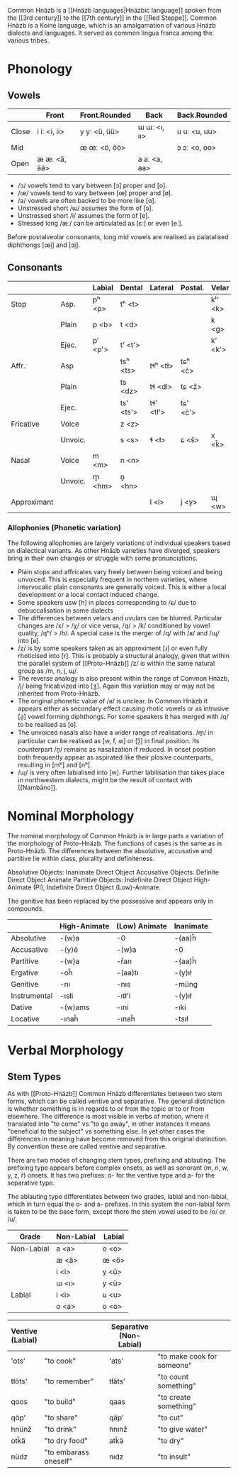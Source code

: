 Common Hnäzb is a [[Hnäzb languages|Hnäzbic language]] spoken from the [[3rd century]] to the [[7th century]] in the [[Red Steppe]]. Common Hnäzb is a Koiné language, which is an amalgamation of various Hnäzb dialects and languages. It served as common lingua franca among the various tribes. 

# Phonology
## Vowels

|       | Front        | Front.Rounded | Back         | Back.Rounded |
| ----- | ------------ | ------------- | ------------ | ------------ |
| Close | i iː <i, ii> | y yː <ü, üü>  | ɯ ɯː <ı, ıı> | u uː <u, uu> |
| Mid   |              | œ œː <ö, öö>  |              | ɔ ɔː <o, oo> |
| Open  | æ æː <ä, ää> |               | a aː <a, aa> |              |
- /ɔ/ vowels tend to vary between \[ɔ] proper and \[o]. 
- /œ/ vowels tend to vary between \[œ] proper and \[ø].
- /a/ vowels are often backed to be more like \[ɑ]. 
- Unstressed short /ɯ/ assumes the form of \[ə]. 
- Unstressed short /i/ assumes the form of \[e]. 
- Stressed long /æː/ can be articulated as \[ɛː] or even \[eː]. 

Before postalveolar consonants, long mid vowels are realised as palatalised diphthongs \[œi̯] and \[ɔi̯].  

## Consonants

|             |         | Labial   | Dental     | Lateral    | Postal.   | Velar    | Uvular   | Glottal |
| ----------- | ------- | -------- | ---------- | ---------- | --------- | -------- | -------- | ------- |
| Stop        | Asp.    | pʰ \<p>  | tʰ \<t>    |            |           | kʰ \<k>  | qʰ \<q>  |         |
|             | Plain   | p \<b>   | t \<d>     |            |           | k \<g>   | q <ǧ>    | ʔ \<'>  |
|             | Ejec.   | pʼ \<p'> | tʼ \<t'>   |            |           | kʼ \<k'> | qʼ \<q'> |         |
| Affr.       | Asp     |          | tsʰ \<ts>  | tɬʰ \<tł>  | tɕʰ \<č>  |          |          |         |
|             | Plain   |          | ts \<dz>   | tɬ \<dl>   | tɕ \<ž>   |          |          |         |
|             | Ejec.   |          | tsʼ \<ts'> | tɬʼ \<tł'> | tɕʼ \<č'> |          |          |         |
| Fricative   | Voice   |          | z \<z>     |            |           |          | ʁ \<ř>   |         |
|             | Unvoic. |          | s \<s>     | ɬ \<ł>     | ɕ \<š>    | x \<ǩ>   | χ \<ȟ>   | h \<h>  |
| Nasal       | Voice   | m \<m>   | n \<n>     |            |           |          |          |         |
|             | Unvoic. | m̥ \<hm> | n̥ \<hn>   |            |           |          |          |         |
| Approximant |         |          |            | l \<l>     | j \<y>    | ɰ \<w>   |          |         |
### Allophonies (Phonetic variation)
The following allophonies are largely variations of individual speakers based on dialectical variants. As other Hnäzb varieties have diverged, speakers bring in their own changes or struggle with some pronunciations. 

- Plain stops and affricates vary freely between being voiced and being unvoiced. This is especially frequent in northern varieties, where intervocalic plain consonants are generally voiced. This is either a local development or a local contact induced change. 
- Some speakers usw \[h] in places corresponding to /ɕ/ due to debuccalisation in some dialects
- The differences between velars and uvulars can be blurred. Particular changes are /x/ > /χ/ or vice versa, /q/ > /k/ conditioned by vowel quality, /qʰ/ > /h/. A special case is the merger of /q/ with /ʁ/ and /ɰ/ into \[ʁ]. 
- /z/ is by some speakers taken as an approximent \[ɹ] or even fully rhoticised into \[r]. This is probably a structural analogy, given that within the parallel system of [[Proto-Hnäzb]] /z/ is within the same natural group as /m, n, j, ɰ/. 
- The reverse analogy is also present within the range of Common Hnäzb, /j/ being fricativized into \[ʒ]. Again this variation may or may not be inherited from Proto-Hnäzb. 
- The original phonetic value of /ʁ/ is unclear. In Common Hnäzb it appears either as secondary effect causing rhotic vowels or as intrusive \[a̯] vowel forming diphthongs. For some speakers it has merged with /q/ to be realised as \[ɢ]. 
- The unvoiced nasals also have a wider range of realisations. /m̥/ in particular can be realised as \[w, f, ʍ] or \[ɔ̯̃] in final position. Its counterpart /n̥/ remains as nasalization if reduced. In onset position both frequently appear as aspirated like their plosive counterparts, resulting in \[mʰ] and \[nʰ]. 
- /ɰ/ is very often labialised into \[w]. Further labilisation that takes place in northwestern dialects, might be the result of contact with [[Nambāno]]. 
# Nominal Morphology
The nominal morphology of Common Hnäzb is in large parts a variation of the morphology of Proto-Hnäzb. The functions of cases is the same as in Proto-Hnäzb. The differences between the absolutive, accusative and partitive lie within class, plurality and definiteness. 

Absolutive Objects: Inanimate Direct Object
Accusative Objects: Definite Direct Object Animate 
Partitive Objects:  Indefinite Direct Object High-Animate (Pl), Indefinite Direct Object (Low)-Animate. 

The genitive has been replaced by the possessive and appears only in compounds. 

|              | High-Animate | (Low) Animate | Inanimate |
| ------------ | ------------ | ------------- | --------- |
| Absolutive   | -(w)a        | -0            | -(aa)ȟ    |
| Accusative   | -(y)ē        | -(w)a         | -0        |
| Partitive    | -(w)a        | -řan          | -(aa)ȟ    |
| Ergative     | -oȟ          | -(aa)tı       | -(y)ıł    |
| Genitive     | -nı          | -nıs          | -müng     |
| Instrumental | -ısłi        | -ıtł'i        | -(y)ıł    |
| Dative       | -(w)ams      | -ıni          | -ıki      |
| Locative     | -ınaȟ        | -ınaȟ         | -tsıł     |
# Verbal Morphology 

## Stem Types 
As with [[Proto-Hnäzb]] Common Hnäzb differentiates between two stem forms, which can be called ventive and separative. The general distinction is whether something is in regards to or from the topic or to or from elsewhere. The difference is most visible in verbs of motion, where it translated into "to come" vs "to go away", in other instances it means "beneficial to the subject" vs something else. In yet other cases the differences in meaning have become removed from this original distinction. By convention these are called ventive and separative. 

There are two modes of changing stem types, prefixing and ablauting. 
The prefixing type appears before complex onsets, as well as sonorant (m, n, w, y, z, ř) onsets. It has two prefixes: o- for the ventive type and a- for the separative type. 

The ablauting type differentiates between two grades, labial and non-labial, which in turn equal the o- and a- prefixes. In this system the non-labial form is taken to be the base form, except there the stem vowel used to be /o/ or /u/. 

| Grade      | Non-Labial | Labial |
| ---------- | ---------- | ------ |
| Non-Labial | a \<a>     | o \<o> |
|            | æ <ä>      | œ \<ö> |
|            | i \<i>     | y \<ü> |
|            | ɯ <ı>      | y \<ü> |
| Labial     | i \<i>     | u \<u> |
|            | o \<a>     | o \<o> |

| Ventive<br>(Labial) |                       | Separative<br>(Non-Labial) |                            |
| ------------------- | --------------------- | -------------------------- | -------------------------- |
| 'otsʼ               | "to cook"             | 'atsʼ                      | "to make cook for someone" |
| tłöts'              | "to remember"         | tłätsʼ                     | "to count something"       |
| qoos                | "to build"            | qaas                       | "to create something"      |
| qöpʼ                | "to share"            | qäp'                       | "to cut"                   |
| hnünž               | "to drink"            | hnınž                      | "to give water"            |
| otǩä                | "to dry food"         | atǩä                       | "to dry"                   |
| nüdz                | "to embarass oneself" | nıdz                       | "to insult"                |

